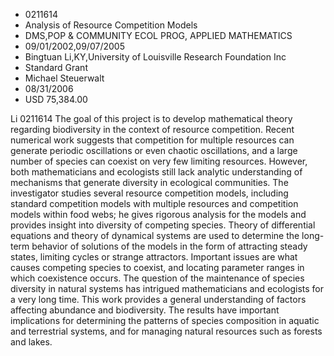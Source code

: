 
* 0211614
* Analysis of Resource Competition Models
* DMS,POP & COMMUNITY ECOL PROG, APPLIED MATHEMATICS
* 09/01/2002,09/07/2005
* Bingtuan Li,KY,University of Louisville Research Foundation Inc
* Standard Grant
* Michael Steuerwalt
* 08/31/2006
* USD 75,384.00

Li 0211614 The goal of this project is to develop mathematical theory regarding
biodiversity in the context of resource competition. Recent numerical work
suggests that competition for multiple resources can generate periodic
oscillations or even chaotic oscillations, and a large number of species can
coexist on very few limiting resources. However, both mathematicians and
ecologists still lack analytic understanding of mechanisms that generate
diversity in ecological communities. The investigator studies several resource
competition models, including standard competition models with multiple
resources and competition models within food webs; he gives rigorous analysis
for the models and provides insight into diversity of competing species. Theory
of differential equations and theory of dynamical systems are used to determine
the long-term behavior of solutions of the models in the form of attracting
steady states, limiting cycles or strange attractors. Important issues are what
causes competing species to coexist, and locating parameter ranges in which
coexistence occurs. The question of the maintenance of species diversity in
natural systems has intrigued mathematicians and ecologists for a very long
time. This work provides a general understanding of factors affecting abundance
and biodiversity. The results have important implications for determining the
patterns of species composition in aquatic and terrestrial systems, and for
managing natural resources such as forests and lakes.
